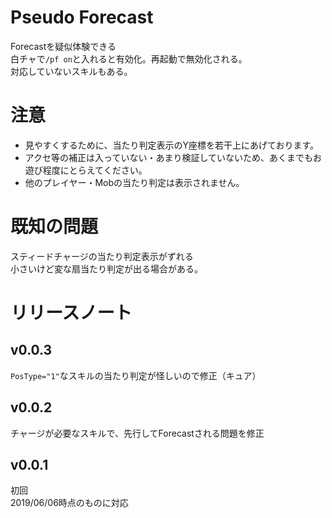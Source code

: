 # Pseudo Forecast
Forecastを疑似体験できる  
白チャで`/pf on`と入れると有効化。再起動で無効化される。    
対応していないスキルもある。    

# 注意
* 見やすくするために、当たり判定表示のY座標を若干上にあげております。
* アクセ等の補正は入っていない・あまり検証していないため、あくまでもお遊び程度にとらえてください。    
* 他のプレイヤー・Mobの当たり判定は表示されません。  

# 既知の問題
スティードチャージの当たり判定表示がずれる   
小さいけど変な扇当たり判定が出る場合がある。  

# リリースノート
## v0.0.3
`PosType="1"`なスキルの当たり判定が怪しいので修正（キュア）

## v0.0.2
チャージが必要なスキルで、先行してForecastされる問題を修正

## v0.0.1
初回  
2019/06/06時点のものに対応

